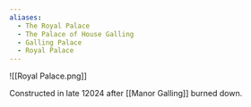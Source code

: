 ```yaml
---
aliases:
  - The Royal Palace
  - The Palace of House Galling
  - Galling Palace
  - Royal Palace
---
```

![[Royal Palace.png]]

Constructed in late 12024 after [[Manor Galling]] burned down.
